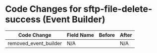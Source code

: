# Code Changes for sftp-file-delete-success (Event Builder)

| Code Change | Field Name | Before | After |
|-------------|------------|--------|-------|
| removed_event_builder | N/A |  | N/A |